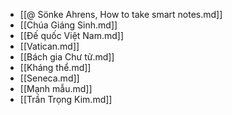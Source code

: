- [[@ Sönke Ahrens, How to take smart notes.md]]
- [[Chúa Giáng Sinh.md]]
- [[Đế quốc Việt Nam.md]]
- [[Vatican.md]]
- [[Bách gia Chư tử.md]]
- [[Kháng thể.md]]
- [[Seneca.md]]
- [[Mạnh mẫu.md]]
- [[Trần Trọng Kim.md]]
